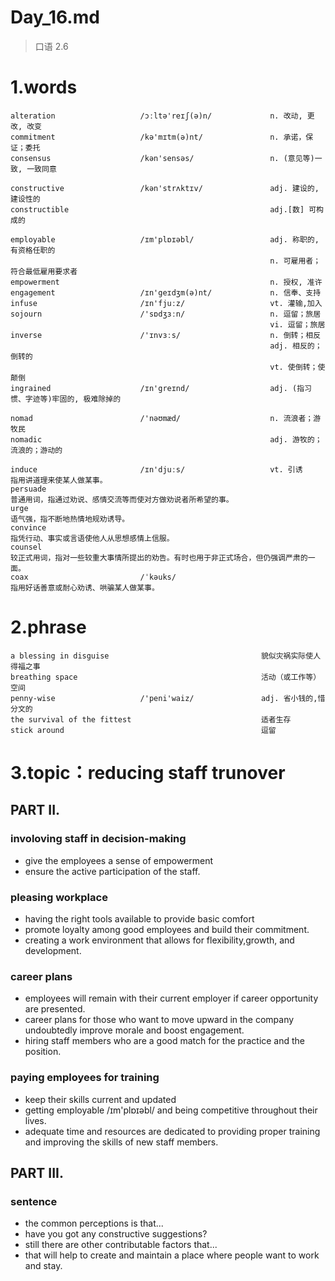 # Day_16.md
> 口语 2.6
# 1.words
    alteration                   /ɔːltə'reɪʃ(ə)n/             n. 改动, 更改, 改变
    commitment                   /kə'mɪtm(ə)nt/               n. 承诺，保证；委托
    consensus                    /kən'sensəs/                 n. (意见等)一致, 一致同意

    constructive                 /kən'strʌktɪv/               adj. 建设的,建设性的
    constructible                                             adj.[数] 可构成的

    employable                   /ɪm'plɒɪəbl/                 adj. 称职的,有资格任职的
                                                              n. 可雇用者；符合最低雇用要求者
    empowerment                                               n. 授权, 准许
    engagement                   /ɪn'geɪdʒm(ə)nt/             n. 信奉、支持
    infuse                       /ɪn'fjuːz/                   vt. 灌输,加入
    sojourn                      /'sɒdʒɜːn/                   n. 逗留；旅居
                                                              vi. 逗留；旅居
    inverse                      /'ɪnvɜːs/                    n. 倒转；相反
                                                              adj. 相反的；倒转的
                                                              vt. 使倒转；使颠倒
    ingrained                    /ɪn'greɪnd/                  adj. (指习惯、字迹等)牢固的, 极难除掉的

    nomad                        /'nəʊmæd/                    n. 流浪者；游牧民
    nomadic                                                   adj. 游牧的；流浪的；游动的

    induce                       /ɪn'djuːs/                   vt. 引诱
    指用讲道理来使某人做某事。
    persuade
    普通用词，指通过劝说、感情交流等而使对方做劝说者所希望的事。
    urge
    语气强，指不断地热情地规劝诱导。
    convince
    指凭行动、事实或言语使他人从思想感情上信服。
    counsel
    较正式用词，指对一些较重大事情所提出的劝告。有时也用于非正式场合，但仍强调严肃的一面。
    coax                         /ˈkəuks/
    指用好话善意或耐心劝诱、哄骗某人做某事。

# 2.phrase
    a blessing in disguise                                  貌似灾祸实际使人得福之事
    breathing space                                         活动（或工作等）空间
    penny-wise                   /'peni'waiz/               adj. 省小钱的,惜分文的
    the survival of the fittest                             适者生存
    stick around                                            逗留


# 3.topic：reducing staff trunover
## PART II.
### involoving staff in decision-making 
- give the employees a sense of empowerment 
- ensure the active participation of the staff.

### pleasing workplace
- having the right tools available to provide basic comfort
- promote loyalty among good employees and build their commitment.
- creating a work environment that allows for flexibility,growth,
and development.

### career plans
- employees will remain with their current employer if career opportunity 
are presented.
- career plans for those who want to move upward in the company undoubtedly 
improve morale and boost engagement.
- hiring staff members who are a good match for the practice and the position.

### paying employees for training 
- keep their skills current and updated
- getting employable /ɪm'plɒɪəbl/ and being competitive throughout their lives.
- adequate time and resources are dedicated to providing proper training and
improving the skills of new staff members.

## PART III.
### sentence
- the common perceptions is that...
- have you got any constructive suggestions?
- still there are other contributable factors that...
- that will help to create and maintain a place where people want to work and stay.










